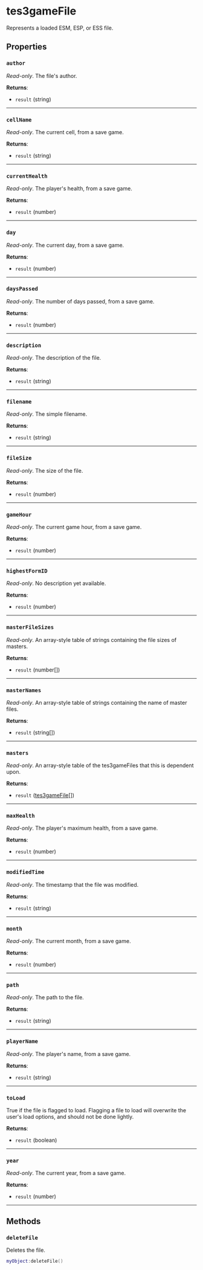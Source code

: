 # tes3gameFile
<div class="search_terms" style="display: none">tes3gamefile, gamefile</div>

<!---
	This file is autogenerated. Do not edit this file manually. Your changes will be ignored.
	More information: https://github.com/MWSE/MWSE/tree/master/docs
-->

Represents a loaded ESM, ESP, or ESS file.

## Properties

### `author`
<div class="search_terms" style="display: none">author</div>

*Read-only*. The file's author.

**Returns**:

* `result` (string)

***

### `cellName`
<div class="search_terms" style="display: none">cellname</div>

*Read-only*. The current cell, from a save game.

**Returns**:

* `result` (string)

***

### `currentHealth`
<div class="search_terms" style="display: none">currenthealth</div>

*Read-only*. The player's health, from a save game.

**Returns**:

* `result` (number)

***

### `day`
<div class="search_terms" style="display: none">day</div>

*Read-only*. The current day, from a save game.

**Returns**:

* `result` (number)

***

### `daysPassed`
<div class="search_terms" style="display: none">dayspassed</div>

*Read-only*. The number of days passed, from a save game.

**Returns**:

* `result` (number)

***

### `description`
<div class="search_terms" style="display: none">description</div>

*Read-only*. The description of the file.

**Returns**:

* `result` (string)

***

### `filename`
<div class="search_terms" style="display: none">filename</div>

*Read-only*. The simple filename.

**Returns**:

* `result` (string)

***

### `fileSize`
<div class="search_terms" style="display: none">filesize</div>

*Read-only*. The size of the file.

**Returns**:

* `result` (number)

***

### `gameHour`
<div class="search_terms" style="display: none">gamehour</div>

*Read-only*. The current game hour, from a save game.

**Returns**:

* `result` (number)

***

### `highestFormID`
<div class="search_terms" style="display: none">highestformid</div>

*Read-only*. No description yet available.

**Returns**:

* `result` (number)

***

### `masterFileSizes`
<div class="search_terms" style="display: none">masterfilesizes</div>

*Read-only*. An array-style table of strings containing the file sizes of masters.

**Returns**:

* `result` (number[])

***

### `masterNames`
<div class="search_terms" style="display: none">masternames</div>

*Read-only*. An array-style table of strings containing the name of master files.

**Returns**:

* `result` (string[])

***

### `masters`
<div class="search_terms" style="display: none">masters</div>

*Read-only*. An array-style table of the tes3gameFiles that this is dependent upon.

**Returns**:

* `result` ([tes3gameFile](../../types/tes3gameFile)[])

***

### `maxHealth`
<div class="search_terms" style="display: none">maxhealth</div>

*Read-only*. The player's maximum health, from a save game.

**Returns**:

* `result` (number)

***

### `modifiedTime`
<div class="search_terms" style="display: none">modifiedtime, ifiedtime</div>

*Read-only*. The timestamp that the file was modified.

**Returns**:

* `result` (string)

***

### `month`
<div class="search_terms" style="display: none">month</div>

*Read-only*. The current month, from a save game.

**Returns**:

* `result` (number)

***

### `path`
<div class="search_terms" style="display: none">path</div>

*Read-only*. The path to the file.

**Returns**:

* `result` (string)

***

### `playerName`
<div class="search_terms" style="display: none">playername</div>

*Read-only*. The player's name, from a save game.

**Returns**:

* `result` (string)

***

### `toLoad`
<div class="search_terms" style="display: none">toload</div>

True if the file is flagged to load. Flagging a file to load will overwrite the user's load options, and should not be done lightly.

**Returns**:

* `result` (boolean)

***

### `year`
<div class="search_terms" style="display: none">year</div>

*Read-only*. The current year, from a save game.

**Returns**:

* `result` (number)

***

## Methods

### `deleteFile`
<div class="search_terms" style="display: none">deletefile, file</div>

Deletes the file.

```lua
myObject:deleteFile()
```

